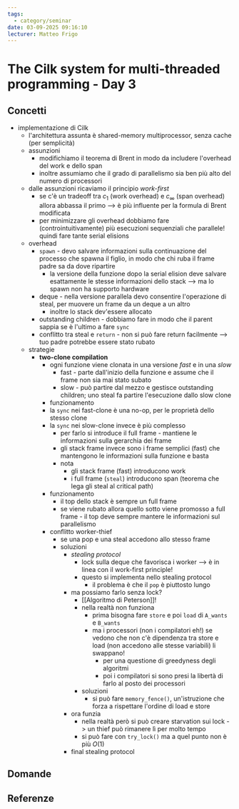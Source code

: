 ```yaml
---
tags:
  - category/seminar
date: 03-09-2025 09:16:10
lecturer: Matteo Frigo
---
```

# The Cilk system for multi-threaded programming - Day 3
## Concetti
- implementazione di Cilk
	- l'architettura assunta è shared-memory multiprocessor, senza cache (per semplicità)
	- assunzioni
		- modifichiamo il teorema di Brent in modo da includere l'overhead del work e dello span
		- inoltre assumiamo che il grado di parallelismo sia ben più alto del numero di processori
	- dalle assunzioni ricaviamo il principio _work-first_
		- se c'è un tradeoff tra $c_{1}$ (work overhead) e $c_{\infty}$ (span overhead) allora abbassa il primo --> è più influente per la formula di Brent modificata
		- per minimizzare gli overhead dobbiamo fare (controintuitivamente) più esecuzioni sequenziali che parallele! quindi fare tante serial elisions
	- overhead
		- `spawn` - devo salvare informazioni sulla continuazione del processo che spawna il figlio, in modo che chi ruba il frame padre sa da dove ripartire
			- la versione della funzione dopo la serial elision deve salvare esattamente le stesse informazioni dello stack --> ma lo spawn non ha supporto hardware
		- deque - nella versione parallela devo consentire l'operazione di steal, per muovere un frame da un deque a un altro
			- inoltre lo stack dev'essere allocato
		- outstanding children - dobbiamo fare in modo che il parent sappia se è l'ultimo a fare `sync`
		- conflitto tra steal e `return` - non si può fare return facilmente --> tuo padre potrebbe essere stato rubato
	- strategie
		- **two-clone compilation**
			- ogni funzione viene clonata in una versione _fast_ e in una _slow_
				- fast - parte dall'inizio della funzione e assume che il frame non sia mai stato subato
				- slow - può partire dal mezzo e gestisce outstanding children; uno steal fa partire l'esecuzione dallo slow clone
			- funzionamento
			- la `sync` nei fast-clone è una no-op, per le proprietà dello stesso clone
			- la `sync` nei slow-clone invece è più complesso
				- per farlo si introduce il full frame - mantiene le informazioni sulla gerarchia dei frame
				- gli stack frame invece sono i frame semplici (fast) che mantengono le informazioni sulla funzione e basta
				- nota
					- gli stack frame (fast) introducono work
					- i full frame (`steal`) introducono span (teorema che lega gli steal al critical path)
			- funzionamento
				- il top dello stack è sempre un full frame
				- se viene rubato allora quello sotto viene promosso a full frame - il top deve sempre mantere le informazioni sul parallelismo
			- conflitto worker-thief
				- se una pop e una steal accedono allo stesso frame
				- soluzioni
					- _stealing protocol_
						- lock sulla deque che favorisca i worker --> è in linea con il work-first principle!
						- questo si implementa nello stealing protocol
							- il problema è che il `pop` è piuttosto lungo
					- ma possiamo farlo senza lock?
						- [[Algoritmo di Peterson]]!
						- nella realtà non funziona
							- prima bisogna fare `store` e poi `load` di `A_wants` e `B_wants`
							- ma i processori (non i compilatori eh!) se vedono che non c'è dipendenza tra store e load (non accedono alle stesse variabili) li swappano!
								- per una questione di greedyness degli algoritmi
								- poi i compilatori si sono presi la libertà di farlo al posto dei processori
						- soluzioni
							- si può fare `memory_fence()`, un'istruzione che forza a rispettare l'ordine di load e store
					- ora funzia
						- nella realtà però si può creare starvation sui lock -> un thief può rimanere lì per molto tempo
						- si può fare con `try_lock()` ma a quel punto non è più $O(1)$
					- final stealing protocol

## Domande

## Referenze